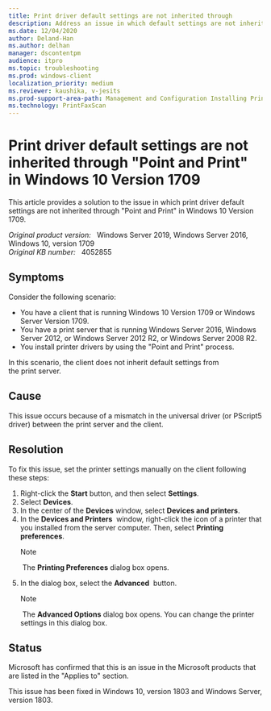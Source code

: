 ```yaml
---
title: Print driver default settings are not inherited through 
description: Address an issue in which default settings are not inherited from a down-level print server to a Windows 10 Version 1709-based client in Point and Print.
ms.date: 12/04/2020
author: Deland-Han
ms.author: delhan 
manager: dscontentpm
audience: itpro
ms.topic: troubleshooting
ms.prod: windows-client
localization_priority: medium
ms.reviewer: kaushika, v-jesits
ms.prod-support-area-path: Management and Configuration Installing Print drivers
ms.technology: PrintFaxScan
---
```

# Print driver default settings are not inherited through "Point and Print" in Windows 10 Version 1709

This article provides a solution to the issue in which print driver default settings are not inherited through "Point and Print" in Windows 10 Version 1709.

_Original product version:_ &nbsp; Windows Server 2019, Windows Server 2016, Windows 10, version 1709  
_Original KB number:_ &nbsp; 4052855

## Symptoms

Consider the following scenario:

- You have a client that is running Windows 10 Version 1709 or Windows Server Version 1709.
- You have a print server that is running Windows Server 2016, Windows Server 2012, or Windows Server 2012 R2, or Windows Server 2008 R2.
- You install printer drivers by using the "Point and Print" process.

In this scenario, the client does not inherit default settings from the print server.

## Cause

This issue occurs because of a mismatch in the universal driver (or PScript5 driver) between the print server and the client.

## Resolution

To fix this issue, set the printer settings manually on the client following these steps:

1. Right-click the **Start** button, and then select **Settings**.
2. Select **Devices**.
3. In the center of the **Devices** window, select **Devices and printers**.
4. In the **Devices and Printers**  window, right-click the icon of a printer that you installed from the server computer. Then, select **Printing preferences**.
    > [!Note]
    > The **Printing Preferences** dialog box opens.
5. In the dialog box, select the **Advanced**  button.
    > [!Note]
    > The **Advanced Options** dialog box opens. You can change the printer settings in this dialog box.

## Status

Microsoft has confirmed that this is an issue in the Microsoft products that are listed in the "Applies to" section.

This issue has been fixed in Windows 10, version 1803 and Windows Server, version 1803.

